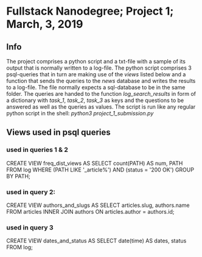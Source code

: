 # Fullstack Nanodegree; Project 1; March, 3, 2019

## Info
The project comprises a python script and a txt-file with a sample of its output that is normally written to a log-file.
The python script comprises 3 psql-queries that in turn are making use of the _views_ listed below and a function that sends the queries to the _news_ database and writes the results to a log-file. The file normally expects a sql-database to be in the same folder. The queries are handed to the function _log_search_results_ in form of a dictionary with _task_1_, _task_2_, _task_3_ as keys and the questions to be answered as well as the queries as values. The script is run like any regular python script in the shell: _python3 project_1_submission.py_

## Views used in psql queries

### used in queries 1 & 2

CREATE VIEW freq_dist_views AS
SELECT count(PATH) AS num,
       PATH
FROM log
WHERE (PATH LIKE '_article%')
  AND (status = '200 OK')
GROUP BY PATH;

### used in query 2:

CREATE VIEW authors_and_slugs AS
SELECT articles.slug,
       authors.name
FROM articles
INNER JOIN authors ON articles.author = authors.id;

### used in query 3

CREATE VIEW dates_and_status AS
SELECT date(time) AS dates,
       status
FROM log;
